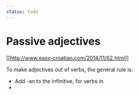 ```yaml
---
status: todo
---
```


# Passive adjectives

[[http://www.easy-croatian.com/2014/11/62.html]]

To make adjectives out of verbs, the general rule is:

- Add -an to the infinitive, for verbs in 
- 